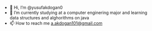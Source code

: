 - 👋 Hi, I’m @yusufakdogan0
- 🌱 I’m currently studying at a computer enginering major and learning data structures and alghorithms on java
- 📫 How to reach me a.akdogan101@gmail.com

<!---
yusufakdogan0/yusufakdogan0 is a ✨ special ✨ repository because its `README.md` (this file) appears on your GitHub profile.
You can click the Preview link to take a look at your changes.
--->
